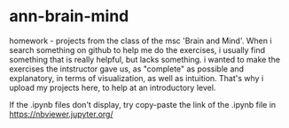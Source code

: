 # ann-brain-mind
homework - projects from the class of the msc 'Brain and Mind'.
When i search something on github to help me do the exercises, i usually find something that is really helpful, but lacks something.
i wanted to make the exercises the intstructor gave us, as "complete" as possible and explanatory, in terms of visualization, as well as intuition. That's why i upload my projects here, to help at an introductory level. 

If the .ipynb files don't display, try copy-paste the link of the .ipynb file in https://nbviewer.jupyter.org/
